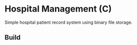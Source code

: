 # Hospital Management (C)
Simple hospital patient record system using binary file storage.


## Build
